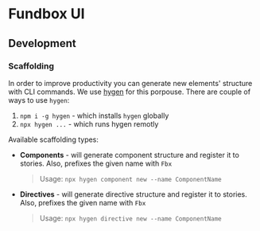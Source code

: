 # Fundbox UI


## Development

### Scaffolding
In order to improve productivity you can generate new elements' structure with CLI commands. We use [hygen](http://www.hygen.io/) for this porpouse. There are couple of ways to use `hygen`:
1. `npm i -g hygen` - which installs `hygen` globally
2. `npx hygen ...` - which runs hygen remotly

Available scaffolding types:
- **Components** - will generate component structure and register it to stories. Also, prefixes the given name with `Fbx`
  >Usage: `npx hygen component new --name ComponentName`

- **Directives** - will generate directive structure and register it to stories. Also, prefixes the given name with `Fbx`
  >Usage: `npx hygen directive new --name ComponentName`
